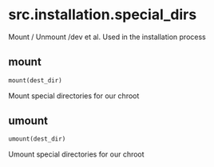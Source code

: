 <h1 id="src.installation.special_dirs">src.installation.special_dirs</h1>

Mount / Unmount /dev et al. Used in the installation process
<h2 id="src.installation.special_dirs.mount">mount</h2>

```python
mount(dest_dir)
```
Mount special directories for our chroot
<h2 id="src.installation.special_dirs.umount">umount</h2>

```python
umount(dest_dir)
```
Umount special directories for our chroot
